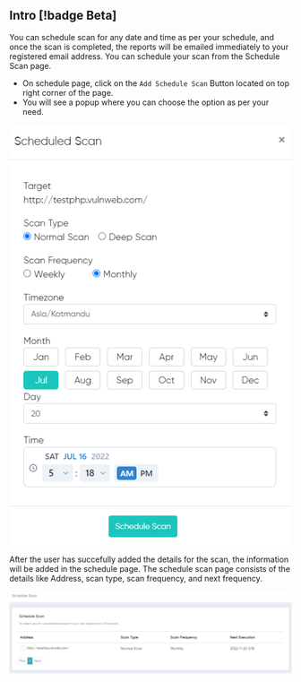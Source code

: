 ## Intro [!badge Beta]

You can schedule scan for any date and time as per your schedule, and once the scan is completed, the reports will be emailed immediately to your registered email address.
You can schedule your scan from the Schedule Scan page. 
- On schedule page, click on the `Add Schedule Scan` Button located on top right corner of the page.
- You will see a popup where you can choose the option as per your need. 

![Schedule Scan](../static/ScheduledScan/Scheduledscan.PNG)

After the user has succefully added the details for the scan, the information will be added in the schedule page.
The schedule scan page consists of the details like Address, scan type, scan frequency, and next frequency. 

![Schedule Scan Information](../static/ScheduledScan/Schedulereport.PNG)
